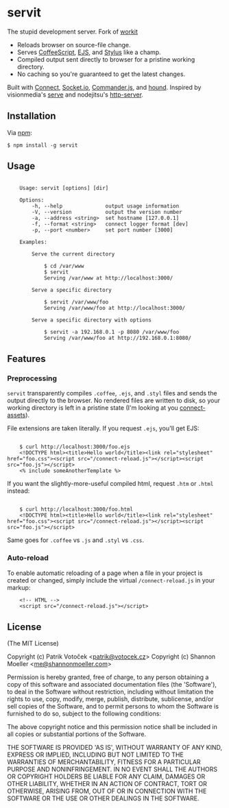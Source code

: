 servit
======

The stupid development server. Fork of [workit][workit]

- Reloads browser on source-file change.
- Serves [CoffeeScript][coff], [EJS][ejs], and [Stylus][styl] like a champ.
- Compiled output sent directly to browser for a pristine working directory.
- No caching so you're guaranteed to get the latest changes.

Built with [Connect][conn], [Socket.io][sock], [Commander.js][comm], and
[hound][houn]. Inspired by visionmedia's [serve][serv] and nodejitsu's
[http-server][hser].

Installation
------------

Via [npm](http://npmjs.org/):

	$ npm install -g servit

Usage
-----

```

	Usage: servit [options] [dir]

	Options:
		-h, --help				output usage information
		-V, --version			output the version number
		-a, --address <string>	set hostname [127.0.0.1]
		-f, --format <string>	connect logger format [dev]
		-p, --port <number>		set port number [3000]

	Examples:

		Serve the current directory

			$ cd /var/www
			$ servit
			Serving /var/www at http://localhost:3000/

		Serve a specific directory

			$ servit /var/www/foo
			Serving /var/www/foo at http://localhost:3000/

		Serve a specific directory with options

			$ servit -a 192.168.0.1 -p 8080 /var/www/foo
			Serving /var/www/foo at http://192.168.0.1:8080/

```

Features
--------

### Preprocessing

`servit` transparently compiles `.coffee`, `.ejs`, and `.styl` files and sends
the output directly to the browser. No rendered files are written to disk, so
your working directory is left in a pristine state (I'm looking at you
[connect-assets][coas]).

File extensions are taken literally. If you request `.ejs`, you'll get EJS:

```

	$ curl http://localhost:3000/foo.ejs
	<!DOCTYPE html><title>Hello world</title><link rel="stylesheet" href="foo.css"><script src="/connect-reload.js"></script><script src="foo.js"></script>
	<% include someAnotherTemplate %>

```

If you want the slightly-more-useful compiled html, request `.htm` or `.html`
instead:

```

	$ curl http://localhost:3000/foo.html
	<!DOCTYPE html><title>Hello world</title><link rel="stylesheet" href="foo.css"><script src="/connect-reload.js"></script><script src="foo.js"></script>

```

Same goes for `.coffee` vs `.js` and `.styl` vs `.css`.

### Auto-reload

To enable automatic reloading of a page when a file in your project is created
or changed, simply include the virtual `/connect-reload.js` in your markup:

```
	<!-- HTML -->
	<script src="/connect-reload.js"></script>

```

License
-------

(The MIT License)

Copyright (c) Patrik Votoček &lt;patrik@votocek.cz&gt;
Copyright (c) Shannon Moeller &lt;me@shannonmoeller.com&gt;

Permission is hereby granted, free of charge, to any person obtaining
a copy of this software and associated documentation files (the
'Software'), to deal in the Software without restriction, including
without limitation the rights to use, copy, modify, merge, publish,
distribute, sublicense, and/or sell copies of the Software, and to
permit persons to whom the Software is furnished to do so, subject to
the following conditions:

The above copyright notice and this permission notice shall be
included in all copies or substantial portions of the Software.

THE SOFTWARE IS PROVIDED 'AS IS', WITHOUT WARRANTY OF ANY KIND,
EXPRESS OR IMPLIED, INCLUDING BUT NOT LIMITED TO THE WARRANTIES OF
MERCHANTABILITY, FITNESS FOR A PARTICULAR PURPOSE AND NONINFRINGEMENT.
IN NO EVENT SHALL THE AUTHORS OR COPYRIGHT HOLDERS BE LIABLE FOR ANY
CLAIM, DAMAGES OR OTHER LIABILITY, WHETHER IN AN ACTION OF CONTRACT,
TORT OR OTHERWISE, ARISING FROM, OUT OF OR IN CONNECTION WITH THE
SOFTWARE OR THE USE OR OTHER DEALINGS IN THE SOFTWARE.

[workit]: https://github.com/shannonmoeller/workit
[coas]: https://github.com/TrevorBurnham/connect-assets
[coff]: http://coffeescript.org/
[comm]: http://visionmedia.github.com/commander.js/
[conn]: http://senchalabs.org/connect/
[houn]: https://github.com/beefsack/node-hound/
[hser]: https://github.com/nodeapps/http-server/
[ejs]: https://github.com/visionmedia/ejs
[serv]: https://github.com/visionmedia/serve/
[sock]: http://socket.io/
[styl]: http://learnboost.github.com/stylus/
